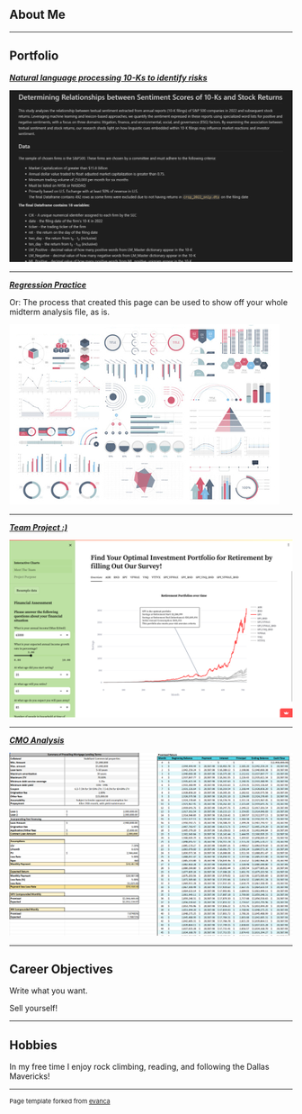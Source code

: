 ## About Me

<!-- Upload your own photo and change the path -->

---

## Portfolio

<!-- You can link to other websites, PDFs in this repo, and other pages in this repo -->

_**[Natural language processing 10-Ks to identify risks](report/report.md)**_


<img src="images/midterm_preview.png?raw=true"/>

---

_**[Regression Practice](Regression_practice)**_

Or: The process that created this page can be used to show off your whole midterm analysis file, as is.

<img src="images/dummy_thumbnail.jpg?raw=true"/>

---

_**[Team Project :)](https://github.com/justinreed23/Older-Smarter-Richer)**_

<img src="images/final_project.png?raw=true"/>

---

_**[CMO Analysis](https://docs.google.com/spreadsheets/d/1tY39zP4y5nhT6FaoxKuNhOq1p1Mw3gwI/edit?usp=sharing&ouid=109519357807786670026&rtpof=true&sd=true)**_

<img src="images/cmo_preview.png?raw=true"/>

---

## Career Objectives

Write what you want. 

Sell yourself!

---

## Hobbies

In my free time I enjoy rock climbing, reading, and following the Dallas Mavericks!

---
<p style="font-size:11px">Page template forked from <a href="https://github.com/evanca/quick-portfolio">evanca</a></p>
<!-- Remove above link if you don't want to attibute -->
